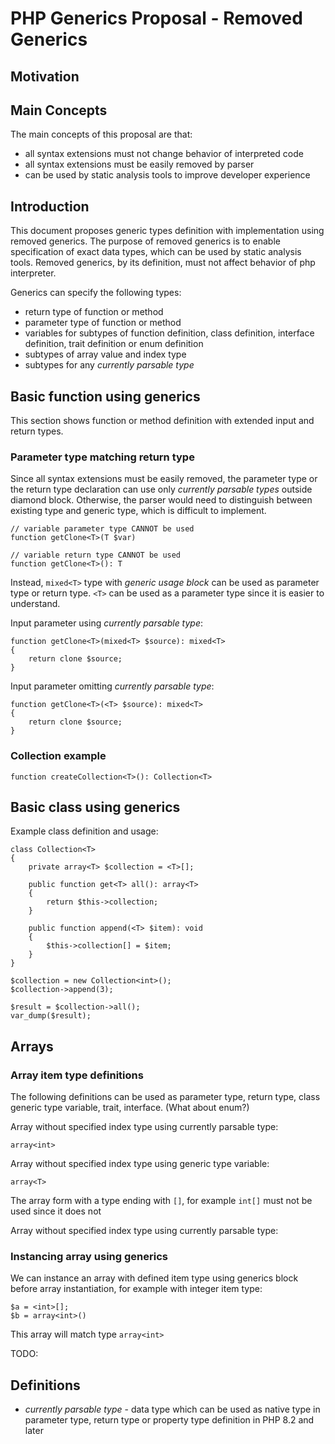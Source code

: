 # PHP Generics Proposal - Removed Generics

## Motivation

## Main Concepts

The main concepts of this proposal are that:

- all syntax extensions must not change behavior of interpreted code
- all syntax extensions must be easily removed by parser
- can be used by static analysis tools to improve developer experience

## Introduction

This document proposes generic types definition with implementation using removed generics. The purpose of removed generics is to enable specification of exact data types, which can be used by static analysis tools. Removed generics, by its definition, must not affect behavior of php interpreter.

Generics can specify the following types:

- return type of function or method
- parameter type of function or method
- variables for subtypes of function definition, class definition, interface definition, trait definition or enum definition
- subtypes of array value and index type
- subtypes for any _currently parsable type_

## Basic function using generics

This section shows function or method definition with extended input and return types.

### Parameter type matching return type

Since all syntax extensions must be easily removed, the parameter type or the return type declaration can use only _currently parsable types_ outside diamond block. Otherwise, the parser would need to distinguish between existing type and generic type, which is difficult to implement.

```
// variable parameter type CANNOT be used
function getClone<T>(T $var)

// variable return type CANNOT be used
function getClone<T>(): T
```

Instead, `mixed<T>` type with _generic usage block_ can be used as parameter type or return type. `<T>` can be used as a parameter type since it is easier to understand.

Input parameter using _currently parsable type_:

```
function getClone<T>(mixed<T> $source): mixed<T>
{
    return clone $source;
}
```

Input parameter omitting _currently parsable type_:

```
function getClone<T>(<T> $source): mixed<T>
{
    return clone $source;
}
```

### Collection example

```
function createCollection<T>(): Collection<T>
```

## Basic class using generics

Example class definition and usage:

```
class Collection<T>
{
    private array<T> $collection = <T>[];
    
    public function get<T> all(): array<T>
    {
        return $this->collection;
    }
    
    public function append(<T> $item): void
    {
        $this->collection[] = $item;
    }
}

$collection = new Collection<int>();
$collection->append(3);

$result = $collection->all();
var_dump($result);
```

## Arrays

### Array item type definitions

The following definitions can be used as parameter type, return type, class generic type variable, trait, interface. (What about enum?)

Array without specified index type using currently parsable type:

```
array<int>
```

Array without specified index type using generic type variable:

```
array<T>
```

The array form with a type ending with `[]`, for example `int[]` must not be used since it does not 

Array without specified index type using currently parsable type:

### Instancing array using generics

We can instance an array with defined item type using generics block before array instantiation, for example with integer item type:

```
$a = <int>[];
$b = array<int>()
```

This array will match type `array<int>`

TODO: 

## Definitions

- _currently parsable type_ - data type which can be used as native type in parameter type, return type or property type definition in PHP 8.2 and later
